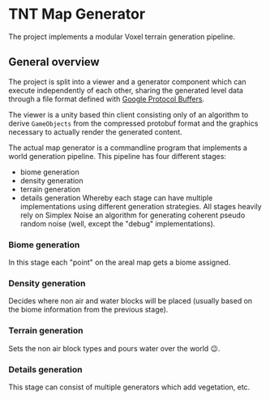 # TNT Map Generator
The project implements a modular Voxel terrain generation pipeline.

## General overview
The project is split into a viewer and a generator component which can execute
independently of each other, sharing the generated level data through a file
format defined with [Google Protocol Buffers](https://developers.google.com/protocol-buffers/).

The viewer is a unity based thin client consisting only of an algorithm to derive
`GameObjects` from the compressed protobuf format and the graphics necessary to
actually render the generated content.

The actual map generator is a commandline program that implements a world
generation pipeline. This pipeline has four different stages:
* biome generation
* density generation
* terrain generation
* details generation
Whereby each stage can have multiple implementations using different generation
strategies. All stages heavily rely on Simplex Noise an algorithm for generating
coherent pseudo random noise (well, except the "debug" implementations).

### Biome generation
In this stage each "point" on the areal map gets a biome assigned.

### Density generation
Decides where non air and water blocks will be placed (usually based on the biome
information from the previous stage).

### Terrain generation
Sets the non air block types and pours water over the world :wink:.

### Details generation
This stage can consist of multiple generators which add vegetation, etc.
